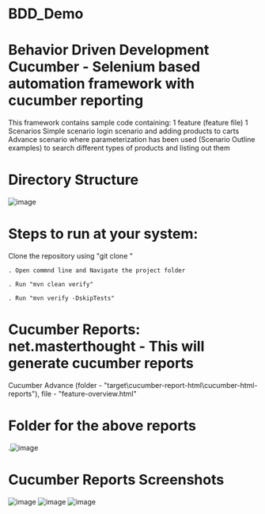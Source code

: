 # BDD_Demo
# Behavior Driven Development Cucumber - Selenium based automation framework with cucumber reporting
This framework contains sample code containing:
1 feature (feature file)
1 Scenarios
Simple scenario login scenario and adding products to carts
Advance scenario where parameterization has been used (Scenario Outline examples) to search different types of products and listing out them
# Directory Structure
![image](https://user-images.githubusercontent.com/17289871/146670742-90556272-5716-46d4-bfda-8cdbdac2e92f.png)
# Steps to run at your system:
  Clone the repository using "git clone "
  
    . Open commnd line and Navigate the project folder
    
    . Run "mvn clean verify"
      
    . Run "mvn verify -DskipTests"
# Cucumber Reports: net.masterthought - This will generate cucumber reports
  Cucumber Advance (folder - "target\cucumber-report-html\cucumber-html-reports"), file - "feature-overview.html"
# Folder for the above reports
  
  .![image](https://user-images.githubusercontent.com/17289871/146671033-5f5e55cf-e603-4afd-9615-0a7ba917b763.png)
#  Cucumber Reports Screenshots
  ![image](https://user-images.githubusercontent.com/17289871/146671118-7d5c478d-21e8-4aaa-9de5-0f151973c44d.png)
  ![image](https://user-images.githubusercontent.com/17289871/146671138-41f8d2bc-bc25-49c5-b280-72d8622b666a.png)
  ![image](https://user-images.githubusercontent.com/17289871/146671153-0e620e6c-3e5e-427c-812d-e844af1135e3.png)
